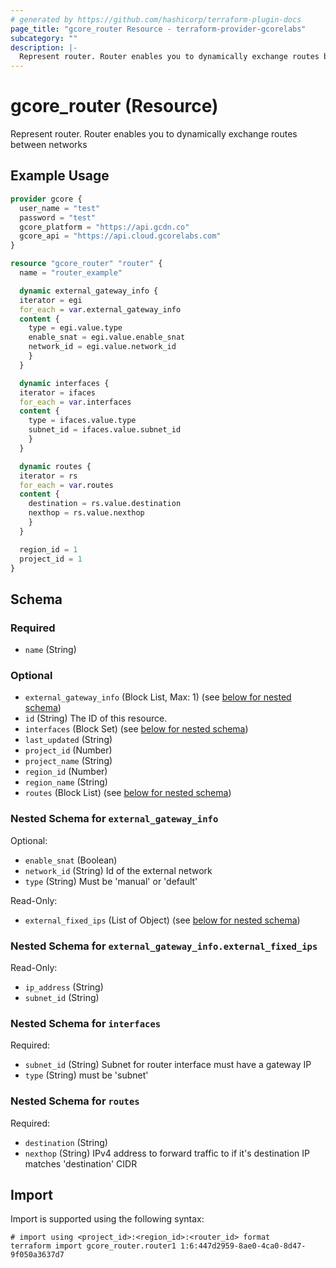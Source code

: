 ```yaml
---
# generated by https://github.com/hashicorp/terraform-plugin-docs
page_title: "gcore_router Resource - terraform-provider-gcorelabs"
subcategory: ""
description: |-
  Represent router. Router enables you to dynamically exchange routes between networks
---
```


# gcore_router (Resource)

Represent router. Router enables you to dynamically exchange routes between networks

## Example Usage

```terraform
provider gcore {
  user_name = "test"
  password = "test"
  gcore_platform = "https://api.gcdn.co"
  gcore_api = "https://api.cloud.gcorelabs.com"
}

resource "gcore_router" "router" {
  name = "router_example"

  dynamic external_gateway_info {
  iterator = egi
  for_each = var.external_gateway_info
  content {
    type = egi.value.type
    enable_snat = egi.value.enable_snat
    network_id = egi.value.network_id
    }
  }

  dynamic interfaces {
  iterator = ifaces
  for_each = var.interfaces
  content {
    type = ifaces.value.type
    subnet_id = ifaces.value.subnet_id
    }
  }

  dynamic routes {
  iterator = rs
  for_each = var.routes
  content {
    destination = rs.value.destination
    nexthop = rs.value.nexthop
    }
  }

  region_id = 1
  project_id = 1
}
```

<!-- schema generated by tfplugindocs -->
## Schema

### Required

- `name` (String)

### Optional

- `external_gateway_info` (Block List, Max: 1) (see [below for nested schema](#nestedblock--external_gateway_info))
- `id` (String) The ID of this resource.
- `interfaces` (Block Set) (see [below for nested schema](#nestedblock--interfaces))
- `last_updated` (String)
- `project_id` (Number)
- `project_name` (String)
- `region_id` (Number)
- `region_name` (String)
- `routes` (Block List) (see [below for nested schema](#nestedblock--routes))

<a id="nestedblock--external_gateway_info"></a>
### Nested Schema for `external_gateway_info`

Optional:

- `enable_snat` (Boolean)
- `network_id` (String) Id of the external network
- `type` (String) Must be 'manual' or 'default'

Read-Only:

- `external_fixed_ips` (List of Object) (see [below for nested schema](#nestedatt--external_gateway_info--external_fixed_ips))

<a id="nestedatt--external_gateway_info--external_fixed_ips"></a>
### Nested Schema for `external_gateway_info.external_fixed_ips`

Read-Only:

- `ip_address` (String)
- `subnet_id` (String)



<a id="nestedblock--interfaces"></a>
### Nested Schema for `interfaces`

Required:

- `subnet_id` (String) Subnet for router interface must have a gateway IP
- `type` (String) must be 'subnet'


<a id="nestedblock--routes"></a>
### Nested Schema for `routes`

Required:

- `destination` (String)
- `nexthop` (String) IPv4 address to forward traffic to if it's destination IP matches 'destination' CIDR

## Import

Import is supported using the following syntax:

```shell
# import using <project_id>:<region_id>:<router_id> format
terraform import gcore_router.router1 1:6:447d2959-8ae0-4ca0-8d47-9f050a3637d7
```
